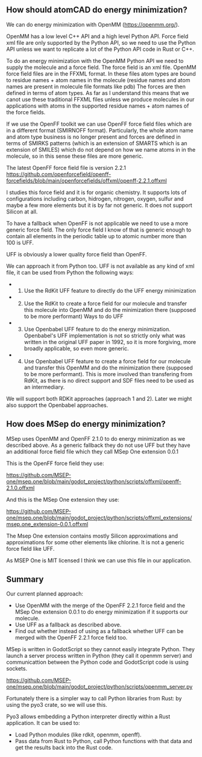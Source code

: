 ## How should atomCAD do energy minimization?

We can do energy minimization with OpenMM (https://openmm.org/).

OpenMM has a low level C++ API and a high level Python API. Force field xml file are only supported by the Python API, so we need to use the Python API unless we want to replicate a lot of the Python API code in Rust or C++.

To do an energy minimization with the OpenMM Python API we need to supply the molecule
and a force field. The force field is an xml file.
OpenMM force field files are in the FFXML format.
In these files atom types are bound to residue names + atom names in the molecule (residue names and atom names are present in molecule file formats like pdb)
The forces are then defined in terms of atom types.
As far as I understand this means that we canot use these traditional FFXML files unless
we produce molecules in our applications with atoms in the supported residue names + atom names of the force fields.

If we use the OpenFF toolkit we can use OpenFF force field files which are in a different format (SMIRNOFF format). Particularly, the whole atom name and atom type business is no longer present and forces are defined in terms of SMIRKS patterns (which is an extension of SMARTS which is an extension of SMILES) which do not depend on how we name atoms in in the molecule, so in this sense these files are more generic.

The latest OpenFF force field file is version 2.2.1
https://github.com/openforcefield/openff-forcefields/blob/main/openforcefields/offxml/openff-2.2.1.offxml

I studies this force field and it is for organic chemistry. It supports lots of configurations including carbon, hidrogen, nitrogen, oxygen, sulfur and maybe a few more elements but it is by far not generic. It does not support Silicon at all.

To have a fallback when OpenFF is not applicable we need to use a more generic force field. The only force field I know of that is generic enough to contain all elements in the periodic table up to atomic number more than 100 is UFF.

UFF is obviously a lower quality force field than OpenFF.

We can approach it from Python too.
UFF is not available as any kind of xml file, it can be used from Python the following ways:

- 1. Use the RdKit UFF feature to directly do the UFF energy minimization
- 2. Use the RdKit to create a force field for our molecule and transfer this molecule into OpenMM and do the minimization there (supposed to be more performant)
Ways to do UFF 
- 3. Use Openbabel UFF feature to do the energy minimization. Openbabel's UFF implementation is not so strictly only what was written in the original UFF paper in 1992, so it is more forgiving, more broadly applicable, so even more generic.
- 4. Use Openbabel UFF feature to create a force field for our molecule and transfer this OpenMM and do the minimization there (supposed to be more performant). This is more involved than transfering from RdKit, as there is no direct support and SDF files need to be used as an intermediary.

We will support both RDKit approaches (approach 1 and 2). Later we might also support the Openbabel approaches.

## How does MSep do energy minimization?

MSep uses OpenMM and OpenFF 2.1.0 to do energy minimization as we described above.
As a generic fallback they do not use UFF but they have an additional force field file
which they call MSep One extension 0.0.1

This is the OpenFF force field they use:

https://github.com/MSEP-one/msep.one/blob/main/godot_project/python/scripts/offxml/openff-2.1.0.offxml

And this is the MSep One extension they use:

https://github.com/MSEP-one/msep.one/blob/main/godot_project/python/scripts/offxml_extensions/msep.one_extension-0.0.1.offxml

The Msep One extension contains mostly Silicon approximations and approximations for some other elements like chlorine. It is not a generic force field like UFF.

As MSEP One is MIT licensed I think we can use this file in our application.

## Summary

Our current planned approach:
- Use OpenMM with the merge of the OpenFF 2.2.1 force field and the MSep One extension 0.0.1 to do energy minimization if it supports our molecule.
- Use UFF as a fallback as described above.
- Find out whether instead of using as a fallback whether UFF can be merged with the OpenFF 2.2.1 force field too.

MSep is written in GodotScript so they cannot easily integrate Python. They launch a server process written in Python (they call it openmm server) and communicattion between the Python code and GodotScript code is using sockets.

https://github.com/MSEP-one/msep.one/blob/main/godot_project/python/scripts/openmm_server.py

Fortunately there is a simpler way to call Python libraries from Rust: by using the pyo3 crate, so we will use this.

Pyo3 allows embedding a Python interpreter directly within a Rust application. It can be used to:

- Load Python modules (like rdkit, openmm, openff).
- Pass data from Rust to Python, call Python functions with that data and get the results back into the Rust code.
